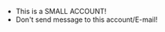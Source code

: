 - This is a SMALL ACCOUNT!
- Don't send message to this account/E-mail!

<!---
small4793/small4793 is a ✨ special ✨ repository because its `README.md` (this file) appears on your GitHub profile.
You can click the Preview link to take a look at your changes.
--->
